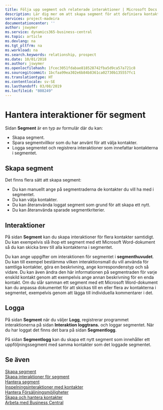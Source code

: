 ```yaml
---
title: Följa upp segment och relaterade interaktioner | Microsoft Docs
description: Lär dig mer om att skapa segment för att definiera kontaktgrupper och ange interaktioner för segment.
services: project-madeira
documentationcenter: ''
author: jswymer
ms.service: dynamics365-business-central
ms.topic: article
ms.devlang: na
ms.tgt_pltfrm: na
ms.workload: na
ms.search.keywords: relationship, prospect
ms.date: 10/01/2018
ms.author: jswymer
ms.openlocfilehash: 1fcec3051fdabae818528742fba5d9ca57a721c8
ms.sourcegitcommit: 1bcfaa99ea302e6b84b8361ca02730b135557fc1
ms.translationtype: HT
ms.contentlocale: sv-SE
ms.lasthandoff: 03/08/2019
ms.locfileid: "808249"
---
```

# <a name="managing-interactions-for-segments"></a>Hantera interaktioner för segment
Sidan **Segment** är en typ av formulär där du kan:

* Skapa segment.
* Spara segmentvillkor som du har använt för att välja kontakter.
* Logga segmentet och registrera interaktioner som innefattar kontakterna i segmentet.

## <a name="segmenting"></a>Skapa segment
Det finns flera sätt att skapa segment:

* Du kan manuellt ange på segmentraderna de kontakter du vill ha med i segmentet.
* Du kan välja kontakter.
* Du kan återanvända loggat segment som grund för att skapa ett nytt.
* Du kan återanvända sparade segmentkriterier.

## <a name="interactions"></a>Interaktioner
På sidan **Segment** kan du skapa interaktioner för flera kontakter samtidigt. Du kan exempelvis slå ihop ett segment med ett Microsoft Word-dokument så du kan skicka brev till alla kontakterna i segmentet.

Du kan ange uppgifter om interaktionen för segmentet i **segmenthuvudet**. Du kan till exempel bestämma vilken interaktionsmall du vill använda för samtliga kontakter, göra en beskrivning, ange korrespondenstyp och så vidare. Du kan även ändra den här informationen på segmentraden för varje enskild kontakt genom att exempelvis ange annan beskrivning för en enda kontakt. Om du slår samman ett segment med ett Microsoft Word-dokument kan du anpassa dokumentet för att skickas till en eller flera av kontakterna i segmentet, exempelvis genom att lägga till individuella kommentarer i det.

## <a name="logging"></a>Logga
På sidan **Segment** när du väljer **Logg**, registrerar programmet interaktionerna på sidan **Interaktion loggtrans.** och loggar segmentet. När du har loggat det finns det bara på sidan **Segmentlogg**.

På sidan **Segmentlogg** kan du skapa ett nytt segment som innehåller ett uppföljningssegment med samma kontakter som det loggade segmentet.

## <a name="see-also"></a>Se även
[Skapa segment](marketing-how-create-segment.md)  
[Skapa interaktioner för segment](marketing-how-create-interactions.md)  
[Hantera segment](marketing-segments.md)  
[Inspelningsinteraktioner med kontakter](marketing-interactions.md)  
[Hantera Försäljningsmöjligheter](marketing-manage-sales-opportunities.md)  
[Skapa och hantera kontakter](marketing-contacts.md)  
[Arbeta med Business Central](ui-work-product.md)
